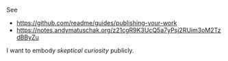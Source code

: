 See
* https://github.com/readme/guides/publishing-your-work
* https://notes.andymatuschak.org/z21cgR9K3UcQ5a7yPsj2RUim3oM2TzdBByZu

I want to embody *skeptical curiosity* publicly.
